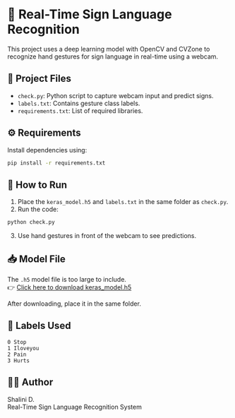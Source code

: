 # 🧠 Real-Time Sign Language Recognition

This project uses a deep learning model with OpenCV and CVZone to recognize hand gestures for sign language in real-time using a webcam.

## 📂 Project Files
- `check.py`: Python script to capture webcam input and predict signs.
- `labels.txt`: Contains gesture class labels.
- `requirements.txt`: List of required libraries.

## ⚙️ Requirements
Install dependencies using:

```bash
pip install -r requirements.txt
```

## 🚀 How to Run

1. Place the `keras_model.h5` and `labels.txt` in the same folder as `check.py`.
2. Run the code:
```bash
python check.py
```
3. Use hand gestures in front of the webcam to see predictions.

## 📥 Model File
The `.h5` model file is too large to include.  
👉 [Click here to download keras_model.h5](https://drive.google.com/file/d/1q898QpQZNjlJHvV9eOsnn7ujcmdWDk4M/view?usp=sharing)

After downloading, place it in the same folder.

## 🧠 Labels Used
```
0 Stop
1 Iloveyou
2 Pain
3 Hurts
```

## 👩‍💻 Author
Shalini D.  
Real-Time Sign Language Recognition System
